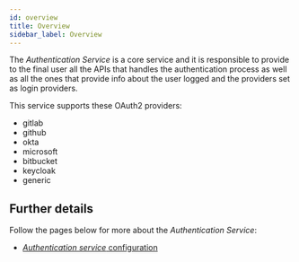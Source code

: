 ```yaml
---
id: overview
title: Overview
sidebar_label: Overview
---
```

The _Authentication Service_ is a core service and it is responsible to provide to the final user all the APIs that handles the authentication process as well as all the ones that provide info about the user logged and the providers set as login providers.

This service supports these OAuth2 providers:

- gitlab
- github
- okta
- microsoft
- bitbucket
- keycloak
- generic

## Further details

Follow the pages below for more about the _Authentication Service_:

- [_Authentication service_ configuration](./20_configuration.mdx)
